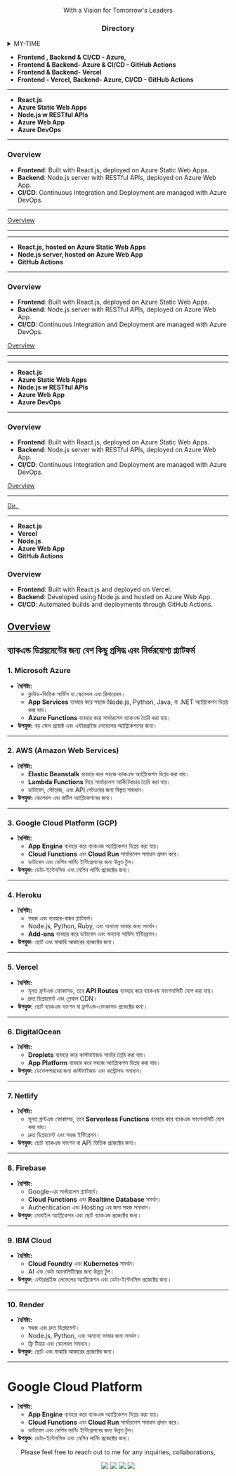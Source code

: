 <!-- PROJECT-->

<p align="center">
With a Vision for Tomorrow's Leaders
</p>
<div align="center">
      <h3 align="center"><b>Directory</b></h3>
</div>

<details>
  <summary>MY-TIME</summary>
  <ol>
        <details>
    <summary>MY CHALLENGES</summary>
    <ol>
      <li>
              <a href="#about-us">About Us</a>
      <ul>
        <li><a href="#vision">Vision</a></li>
          <li><a href="#our-mission">Our Mission</a></li>
      </ul>
    </li>
    </ol>
    </details>
        <details>
    <summary>MY WORKSPACE</summary>
    <ol>
      <details>
        <summary>TRUSTED ALLY</summary>
      <li>
              <a href="#about-us">About Us</a>
      <ul>
        <li><a href="#vision">Vision</a></li>
          <li><a href="#our-mission">Our Mission</a></li>
      </ul>
    </li>
      </details>
            <details>
        <summary>QURANER FARIWALA</summary>
        <li>
              <a href="#about-us">About Us</a>
      <ul>
        <li><a href="#vision">Vision</a></li>
          <li><a href="#our-mission">Our Mission</a></li>
              <li><a href="https://mj-ahmad.github.io/MJ-AHMAD-Insights/Ally-Docs/qfl-report.html">Quraner Fariwala Ltd.</a></li>
      </ul>
        </li>
            </details>
    </ol>
        </details>
  </ol>
</details>


- **Frontend , Backend & CI/CD - Azure,**
- **Frontend & Backend- Azure & CI/CD - GitHub Actions**
- **Frontend & Backend- Vercel**
- **Frontend - Vercel, Backend- Azure, CI/CD - GitHub Actions**
---
- **React.js** 
- **Azure Static Web Apps** 
- **Node.js w RESTful APIs** 
- **Azure Web App** 
- **Azure DevOps**
------
### Overview
- **Frontend**: Built with React.js, deployed on Azure Static Web Apps.
- **Backend**: Node.js server with RESTful APIs, deployed on Azure Web App.
- **CI/CD**: Continuous Integration and Deployment are managed with Azure DevOps.
---
[Overview](#google-cloud-platform)

---
---
- **React.js, hosted on Azure Static Web Apps** 
- **Node.js server, hosted on Azure Web App** 
- **GitHub Actions**
------
### Overview
- **Frontend**: Built with React.js, deployed on Azure Static Web Apps.
- **Backend**: Node.js server with RESTful APIs, deployed on Azure Web App.
- **CI/CD**: Continuous Integration and Deployment are managed with Azure DevOps.

[Overview](#google-cloud-platform)

---
---
- **React.js** 
- **Azure Static Web Apps** 
- **Node.js w RESTful APIs** 
- **Azure Web App** 
- **Azure DevOps**
------
### Overview
- **Frontend**: Built with React.js, deployed on Azure Static Web Apps.
- **Backend**: Node.js server with RESTful APIs, deployed on Azure Web App.
- **CI/CD**: Continuous Integration and Deployment are managed with Azure DevOps.

[Overview](#google-cloud-platform)

---

<a href="https://copilot.microsoft.com/shares/9NBHHfjjXZmmkNNMTA9kR">Dir..</a>

---
- **React.js** 
- **Vercel** 
- **Node.js** 
- **Azure Web App** 
- **GitHub Actions**


### Overview
- **Frontend**: Built with React.js and deployed on Vercel.
- **Backend**: Developed using Node.js and hosted on Azure Web App.
- **CI/CD**: Automated builds and deployments through GitHub Actions.
 
 [Overview](#google-cloud-platform)
---

## ব্যাকএন্ড ডিপ্লয়মেন্টের জন্য বেশ কিছু প্রসিদ্ধ এবং নির্ভরযোগ্য প্ল্যাটফর্ম

### **1. Microsoft Azure**
- **বৈশিষ্ট্য:** 
  - ক্লাউড-ভিত্তিক সার্ভিস যা স্কেলেবল এবং রিলায়েবল।
  - **App Services** ব্যবহার করে সহজে Node.js, Python, Java, বা .NET অ্যাপ্লিকেশন ডিপ্লয় করা যায়।
  - **Azure Functions** ব্যবহার করে সার্ভারলেস ব্যাকএন্ড তৈরি করা যায়।
- **উপযুক্ত:** বড় স্কেল প্রজেক্ট এবং এন্টারপ্রাইজ লেভেলের অ্যাপ্লিকেশনের জন্য।

---

### **2. AWS (Amazon Web Services)**
- **বৈশিষ্ট্য:** 
  - **Elastic Beanstalk** ব্যবহার করে সহজে ব্যাকএন্ড অ্যাপ্লিকেশন ডিপ্লয় করা যায়।
  - **Lambda Functions** দিয়ে সার্ভারলেস আর্কিটেকচার তৈরি করা যায়।
  - ডাটাবেস, স্টোরেজ, এবং API গেটওয়ের জন্য বিস্তৃত সমাধান।
- **উপযুক্ত:** স্কেলেবল এবং জটিল অ্যাপ্লিকেশনের জন্য।

---

### **3. Google Cloud Platform (GCP)**
- **বৈশিষ্ট্য:** 
  - **App Engine** ব্যবহার করে ব্যাকএন্ড অ্যাপ্লিকেশন ডিপ্লয় করা যায়।
  - **Cloud Functions** এবং **Cloud Run** সার্ভারলেস সমাধান প্রদান করে।
  - ডাটাবেস এবং মেশিন লার্নিং ইন্টিগ্রেশনের জন্য উন্নত টুল।
- **উপযুক্ত:** ডেটা-ইন্টেনসিভ এবং মেশিন লার্নিং প্রজেক্টের জন্য।

---

### **4. Heroku**
- **বৈশিষ্ট্য:** 
  - সহজ এবং ব্যবহার-বান্ধব প্ল্যাটফর্ম।
  - Node.js, Python, Ruby, এবং অন্যান্য ভাষার জন্য সমর্থন।
  - **Add-ons** ব্যবহার করে ডাটাবেস এবং অন্যান্য সার্ভিস ইন্টিগ্রেশন।
- **উপযুক্ত:** ছোট এবং মাঝারি আকারের প্রজেক্টের জন্য।

---

### **5. Vercel**
- **বৈশিষ্ট্য:** 
  - মূলত ফ্রন্টএন্ড ফোকাসড, তবে **API Routes** ব্যবহার করে ব্যাকএন্ড ফাংশনালিটি যোগ করা যায়।
  - দ্রুত ডিপ্লয়মেন্ট এবং গ্লোবাল CDN।
- **উপযুক্ত:** ছোট ব্যাকএন্ড ফাংশন বা ফ্রন্টএন্ড-ফোকাসড প্রজেক্টের জন্য।

---

### **6. DigitalOcean**
- **বৈশিষ্ট্য:** 
  - **Droplets** ব্যবহার করে কাস্টমাইজড সার্ভার তৈরি করা যায়।
  - **App Platform** ব্যবহার করে সহজে অ্যাপ্লিকেশন ডিপ্লয় করা যায়।
- **উপযুক্ত:** ডেভেলপারদের জন্য কাস্টমাইজড এবং কন্ট্রোলড সমাধান।

---

### **7. Netlify**
- **বৈশিষ্ট্য:** 
  - মূলত ফ্রন্টএন্ড ফোকাসড, তবে **Serverless Functions** ব্যবহার করে ব্যাকএন্ড ফাংশনালিটি যোগ করা যায়।
  - দ্রুত ডিপ্লয়মেন্ট এবং সহজ ইন্টিগ্রেশন।
- **উপযুক্ত:** ছোট ব্যাকএন্ড ফাংশন বা API ভিত্তিক প্রজেক্টের জন্য।

---

### **8. Firebase**
- **বৈশিষ্ট্য:** 
  - Google-এর সার্ভারলেস প্ল্যাটফর্ম।
  - **Cloud Functions** এবং **Realtime Database** সমর্থন।
  - Authentication এবং Hosting এর জন্য সহজ সমাধান।
- **উপযুক্ত:** মোবাইল অ্যাপ্লিকেশন এবং ছোট ব্যাকএন্ড প্রজেক্টের জন্য।

---

### **9. IBM Cloud**
- **বৈশিষ্ট্য:** 
  - **Cloud Foundry** এবং **Kubernetes** সমর্থন।
  - AI এবং ডেটা অ্যানালিটিক্সের জন্য উন্নত টুল।
- **উপযুক্ত:** এন্টারপ্রাইজ লেভেলের অ্যাপ্লিকেশন এবং ডেটা-ইন্টেনসিভ প্রজেক্টের জন্য।

---

### **10. Render**
- **বৈশিষ্ট্য:** 
  - সহজ এবং দ্রুত ডিপ্লয়মেন্ট।
  - Node.js, Python, এবং অন্যান্য ভাষার জন্য সমর্থন।
  - ফ্রি টিয়ার এবং স্কেলেবল সমাধান।
- **উপযুক্ত:** ছোট এবং মাঝারি আকারের প্রজেক্টের জন্য।

---

# Google Cloud Platform
- **বৈশিষ্ট্য:** 
  - **App Engine** ব্যবহার করে ব্যাকএন্ড অ্যাপ্লিকেশন ডিপ্লয় করা যায়।
  - **Cloud Functions** এবং **Cloud Run** সার্ভারলেস সমাধান প্রদান করে।
  - ডাটাবেস এবং মেশিন লার্নিং ইন্টিগ্রেশনের জন্য উন্নত টুল।
- **উপযুক্ত:** ডেটা-ইন্টেনসিভ এবং মেশিন লার্নিং প্রজেক্টের জন্য।



<p align="center">
Please feel free to reach out to me for any inquiries, collaborations,</p>
<p align="center">
<a href="https://www.linkedin.com/in/lukadusak"><img src="https://img.shields.io/badge/linkedin-%230077B5.svg?style=for-the-badge&logo=linkedin&logoColor=white" /></a>
<a href="https://twitter.com/1ukadev"><img src="https://img.shields.io/badge/Twitter-%231DA1F2.svg?style=for-the-badge&logo=Twitter&logoColor=white" /></a>
<a href="https://medium.com/@im-luka"><img src="https://img.shields.io/badge/Medium-12100E?style=for-the-badge&logo=medium&logoColor=white" /></a>
<a href="https://codepen.io/im-luka"><img src="https://img.shields.io/badge/Codepen-000000?style=for-the-badge&logo=codepen&logoColor=white" /></a>
</p>
